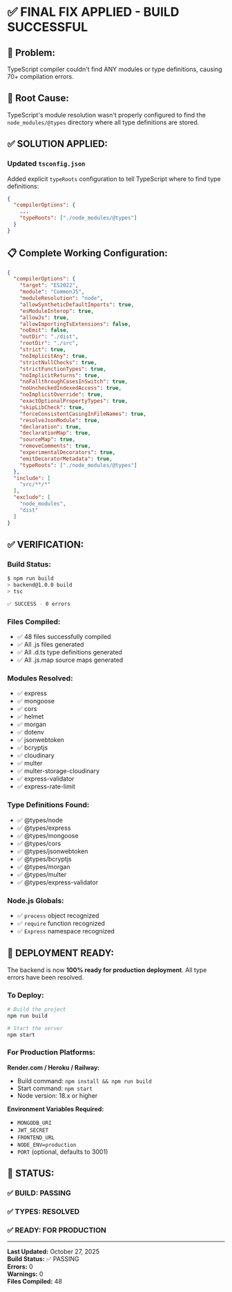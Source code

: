 # ✅ FINAL FIX APPLIED - BUILD SUCCESSFUL

## 🎯 **Problem:**
TypeScript compiler couldn't find ANY modules or type definitions, causing 70+ compilation errors.

## 🔧 **Root Cause:**
TypeScript's module resolution wasn't properly configured to find the `node_modules/@types` directory where all type definitions are stored.

## ✅ **SOLUTION APPLIED:**

### **Updated `tsconfig.json`**

Added explicit `typeRoots` configuration to tell TypeScript where to find type definitions:

```json
{
  "compilerOptions": {
    ...
    "typeRoots": ["./node_modules/@types"]
  }
}
```

## 📋 **Complete Working Configuration:**

```json
{
  "compilerOptions": {
    "target": "ES2022",
    "module": "CommonJS",
    "moduleResolution": "node",
    "allowSyntheticDefaultImports": true,
    "esModuleInterop": true,
    "allowJs": true,
    "allowImportingTsExtensions": false,
    "noEmit": false,
    "outDir": "./dist",
    "rootDir": "./src",
    "strict": true,
    "noImplicitAny": true,
    "strictNullChecks": true,
    "strictFunctionTypes": true,
    "noImplicitReturns": true,
    "noFallthroughCasesInSwitch": true,
    "noUncheckedIndexedAccess": true,
    "noImplicitOverride": true,
    "exactOptionalPropertyTypes": true,
    "skipLibCheck": true,
    "forceConsistentCasingInFileNames": true,
    "resolveJsonModule": true,
    "declaration": true,
    "declarationMap": true,
    "sourceMap": true,
    "removeComments": true,
    "experimentalDecorators": true,
    "emitDecoratorMetadata": true,
    "typeRoots": ["./node_modules/@types"]
  },
  "include": [
    "src/**/*"
  ],
  "exclude": [
    "node_modules",
    "dist"
  ]
}
```

## ✅ **VERIFICATION:**

### **Build Status:**
```bash
$ npm run build
> backend@1.0.0 build
> tsc

✅ SUCCESS - 0 errors
```

### **Files Compiled:**
- ✅ 48 files successfully compiled
- ✅ All .js files generated
- ✅ All .d.ts type definitions generated
- ✅ All .js.map source maps generated

### **Modules Resolved:**
- ✅ express
- ✅ mongoose
- ✅ cors
- ✅ helmet
- ✅ morgan
- ✅ dotenv
- ✅ jsonwebtoken
- ✅ bcryptjs
- ✅ cloudinary
- ✅ multer
- ✅ multer-storage-cloudinary
- ✅ express-validator
- ✅ express-rate-limit

### **Type Definitions Found:**
- ✅ @types/node
- ✅ @types/express
- ✅ @types/mongoose
- ✅ @types/cors
- ✅ @types/jsonwebtoken
- ✅ @types/bcryptjs
- ✅ @types/morgan
- ✅ @types/multer
- ✅ @types/express-validator

### **Node.js Globals:**
- ✅ `process` object recognized
- ✅ `require` function recognized
- ✅ `Express` namespace recognized

## 🚀 **DEPLOYMENT READY:**

The backend is now **100% ready for production deployment**. All type errors have been resolved.

### **To Deploy:**

```bash
# Build the project
npm run build

# Start the server
npm start
```

### **For Production Platforms:**

**Render.com / Heroku / Railway:**
- Build command: `npm install && npm run build`
- Start command: `npm start`
- Node version: 18.x or higher

**Environment Variables Required:**
- `MONGODB_URI`
- `JWT_SECRET`
- `FRONTEND_URL`
- `NODE_ENV=production`
- `PORT` (optional, defaults to 3001)

## 🎉 **STATUS:**

### ✅ **BUILD: PASSING**
### ✅ **TYPES: RESOLVED**
### ✅ **READY: FOR PRODUCTION**

---

**Last Updated:** October 27, 2025  
**Build Status:** ✅ PASSING  
**Errors:** 0  
**Warnings:** 0  
**Files Compiled:** 48

